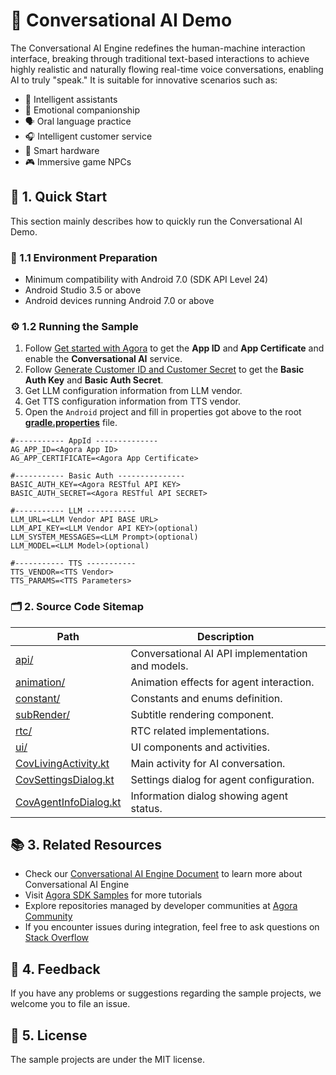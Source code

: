 # 🌟 Conversational AI Demo

The Conversational AI Engine redefines the human-machine interaction interface, breaking through traditional text-based interactions to achieve highly realistic and naturally flowing real-time voice conversations, enabling AI to truly "speak." It is suitable for innovative scenarios such as:

- 🤖 Intelligent assistants
- 💞 Emotional companionship
- 🗣️ Oral language practice
- 🎧 Intelligent customer service
- 📱 Smart hardware
- 🎮 Immersive game NPCs

## 🚀 1. Quick Start

This section mainly describes how to quickly run the Conversational AI Demo.

### 📱 1.1 Environment Preparation

- Minimum compatibility with Android 7.0 (SDK API Level 24)
- Android Studio 3.5 or above
- Android devices running Android 7.0 or above

### ⚙️ 1.2 Running the Sample

1. Follow [Get started with Agora](https://docs-preview.agora.io/en/conversational-ai/get-started/manage-agora-account) to get the **App ID** and **App Certificate** and enable the **Conversational AI** service.
2. Follow [Generate Customer ID and Customer Secret](https://docs.agora.io/en/conversational-ai/rest-api/restful-authentication#generate-customer-id-and-customer-secret) to get the **Basic Auth Key** and **Basic Auth Secret**.
3. Get LLM configuration information from LLM vendor.
4. Get TTS configuration information from TTS vendor.
5. Open the `Android` project and fill in properties got above to the root [**gradle.properties**](../../gradle.properties) file.

```
#----------- AppId --------------
AG_APP_ID=<Agora App ID>
AG_APP_CERTIFICATE=<Agora App Certificate>

#----------- Basic Auth ---------------
BASIC_AUTH_KEY=<Agora RESTful API KEY>
BASIC_AUTH_SECRET=<Agora RESTful API SECRET>

#----------- LLM -----------
LLM_URL=<LLM Vendor API BASE URL>
LLM_API_KEY=<LLM Vendor API KEY>(optional)
LLM_SYSTEM_MESSAGES=<LLM Prompt>(optional)
LLM_MODEL=<LLM Model>(optional)

#----------- TTS -----------
TTS_VENDOR=<TTS Vendor>
TTS_PARAMS=<TTS Parameters>
```

### 🗂️ 2. Source Code Sitemap

| Path                                                                                                    | Description                                      |
| ------------------------------------------------------------------------------------------------------- | ------------------------------------------------ |
| [api/](src/main/java/io/agora/scene/convoai/api)                                    | Conversational AI API implementation and models. |
| [animation/](src/main/java/io/agora/scene/convoai/animation)                        | Animation effects for agent interaction.         |
| [constant/](src/main/java/io/agora/scene/convoai/constant)                          | Constants and enums definition.                  |
| [subRender/](src/main/java/io/agora/scene/convoai/subRender/v2)                     | Subtitle rendering component.                    |
| [rtc/](src/main/java/io/agora/scene/convoai/rtc)                                    | RTC related implementations.                     |
| [ui/](src/main/java/io/agora/scene/convoai/ui)                                      | UI components and activities.                    |
| [CovLivingActivity.kt](src/main/java/io/agora/scene/convoai/ui/CovLivingActivity.kt)   | Main activity for AI conversation.               |
| [CovSettingsDialog.kt](src/main/java/io/agora/scene/convoai/ui/CovSettingsDialog.kt)   | Settings dialog for agent configuration.         |
| [CovAgentInfoDialog.kt](src/main/java/io/agora/scene/convoai/ui/CovAgentInfoDialog.kt) | Information dialog showing agent status.         |

## 📚 3. Related Resources

- Check our [Conversational AI Engine Document](https://docs.agora.io/en/conversational-ai/overview/product-overview) to learn more about Conversational AI Engine
- Visit [Agora SDK Samples](https://github.com/AgoraIO) for more tutorials
- Explore repositories managed by developer communities at [Agora Community](https://github.com/AgoraIO-Community)
- If you encounter issues during integration, feel free to ask questions on [Stack Overflow](https://stackoverflow.com/questions/tagged/agora.io)

## 💬 4. Feedback

If you have any problems or suggestions regarding the sample projects, we welcome you to file an issue.

## 📜 5. License

The sample projects are under the MIT license.
